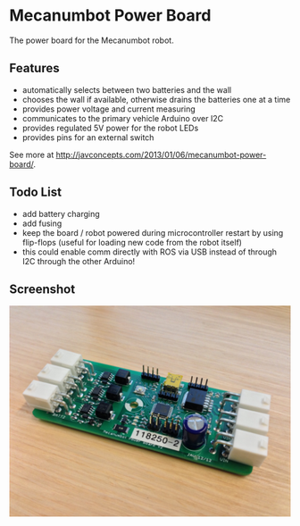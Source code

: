 Mecanumbot Power Board
======================

The power board for the Mecanumbot robot.

## Features

* automatically selects between two batteries and the wall
* chooses the wall if available, otherwise drains the batteries one at a time
* provides power voltage and current measuring
* communicates to the primary vehicle Arduino over I2C
* provides regulated 5V power for the robot LEDs
* provides pins for an external switch

See more at http://javconcepts.com/2013/01/06/mecanumbot-power-board/.

## Todo List

* add battery charging
* add fusing
* keep the board / robot powered during microcontroller restart by using flip-flops (useful for loading new code from the robot itself)
 * this could enable comm directly with ROS via USB instead of through I2C through the other Arduino!

## Screenshot

![Assembled PCB Screenshot](screenshot.jpg)
